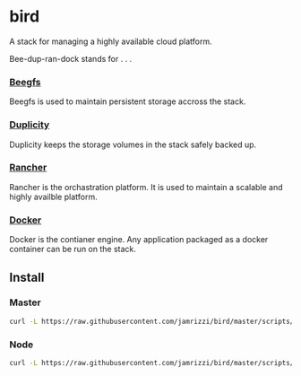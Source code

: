 # bird
A stack for managing a highly available cloud platform.

Bee-dup-ran-dock stands for . . .

### [Beegfs](http://www.beegfs.com/)
Beegfs is used to maintain persistent storage accross the stack.
### [Duplicity](http://duplicity.nongnu.org/)
Duplicity keeps the storage volumes in the stack safely backed up.
### [Rancher](http://rancher.com/)
Rancher is the orchastration platform. It is used to maintain a scalable and highly availble platform.
### [Docker](https://www.docker.com/)
Docker is the contianer engine. Any application packaged as a docker container can be run on the stack.

## Install
### Master
```sh
curl -L https://raw.githubusercontent.com/jamrizzi/bird/master/scripts/download.sh | bash && sudo bird/master
```

### Node
```sh
curl -L https://raw.githubusercontent.com/jamrizzi/bird/master/scripts/download.sh | bash && sudo bird/node
```
